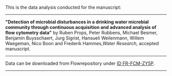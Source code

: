 This is the data analysis conducted for the manuscript:  
*******************
**"Detection of microbial disturbances in a drinking water microbial community through continuous acquisition and advanced analysis of flow cytometry data"** by Ruben Props, Peter Rubbens, Michael Besmer, Benjamin Buysschaert, Jurg Sigrist, Hansueli Weilenmann, Willem Waegeman, Nico Boon and Frederik Hammes,*Water Research*, accepted manuscript.
*******************
Data can be downloaded from Flowrepository under [ID FR-FCM-ZY5P](https://flowrepository.org/experiments/1209).
*******************
